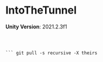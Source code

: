 # IntoTheTunnel

**Unity Version**: 2021.2.3f1

``` git clone https://github.com/brunofight/IntoTheTunnel.git   

  

``` git pull -s recursive -X theirs    


